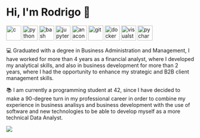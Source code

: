 # Hi, I'm Rodrigo 👋

<div>
<img width=40 height=40 src="https://user-images.githubusercontent.com/74931024/174274710-a8f96353-8140-4c66-8f04-ee29b476fee6.svg" alt="c">
<img width=40 height=40 src="https://user-images.githubusercontent.com/74931024/174273946-68ce9ad2-ef52-481f-ae9e-1555cd00e76d.svg" alt="python">
<img width=40 height=40 src="https://user-images.githubusercontent.com/74931024/174275954-d9a1f388-133a-4c7c-bdda-8bbe06298fae.svg" alt="bash">
<img width=40 height=40 src="https://user-images.githubusercontent.com/74931024/174275391-0a438072-7127-4d6b-94f9-80e493dad17e.svg" alt="jupyter">
<img width=40 height=40 src="https://user-images.githubusercontent.com/74931024/174275467-6dc93d3f-0809-414a-b823-cc98d33949ab.svg" alt="anaconda">
<img width=40 height=40 src="https://user-images.githubusercontent.com/74931024/174275641-718813b4-d0f0-4aee-b34e-c1ede36fd806.svg" alt="git">
<img width=40 height=40 src="https://user-images.githubusercontent.com/74931024/174275564-e0899e6b-127e-41b8-ae28-edb0e93dca74.svg" alt="docker">
<img width=40 height=40 src="https://user-images.githubusercontent.com/102601255/186726286-d037f2ea-f7db-4204-8fec-16ab3b8b72d4.svg" alt="visualstudiocode">
<img width=40 height=40 src="https://user-images.githubusercontent.com/102601255/186728613-ab49d949-2564-4ae3-936e-ef9fd91eac13.svg" alt="pycharm">
</div>

<!--
**rodrisg90/rodrisg90** is a ✨ _special_ ✨ repository because its `README.md` (this file) appears on your GitHub profile.

Here are some ideas to get you started:

- 🔭 I’m currently working on ...
- 🌱 I’m currently learning ...
- 👯 I’m looking to collaborate on ...
- 🤔 I’m looking for help with ...
- 💬 Ask me about ...
- 📫 How to reach me: ...
- 😄 Pronouns: ...
- ⚡ Fun fact: ...
-->

💻 Graduated with a degree in Business Administration and Management, I have worked for more than 4 years as a financial analyst, where I developed my analytical skills, and also in business development for more than 2 years, where I had the opportunity to enhance my strategic and B2B client management skills.

📚 I am currently a programming student at 42, since I have decided to make a 90-degree turn in my professional career in order to combine my experience in business analisys and business development with the use of software and new technologies to be able to develop myself as a more technical Data Analyst.

<img align="left" src="https://github-readme-stats.vercel.app/api/top-langs/?username=rodrisg90">
